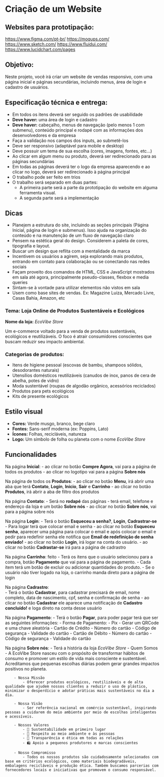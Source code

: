 # Criação de um Website

## Websites para prototipação:

https://www.figma.com/pt-br/
https://moqups.com/
https://www.sketch.com/
https://www.fluidui.com/
https://www.lucidchart.com/pages

## Objetivo:

Neste projeto, você irá criar um website de vendas responsivo, com uma página inicial e páginas secundárias, incluindo menus, área de login e cadastro de usuários.

## Especificação técnica e entrega:

- Em todos os itens deverá ser seguido os padrões de usabilidade
- **Deve haver:** uma área de login e cadastro
- **Deve haver:** cabeçalho, menus de navegação (pelo menos 1 com submenu), conteúdo principal e rodapé com as informações dos desenvolvedores e da empresa
- Faça a validação nos campos dos inputs, ao submetê-los
- Deve ser responsivo (adaptável para mobile e desktop)
- Deve possuir um tema de sua escolha (cores, imagens, fontes, etc...)
- Ao clicar em algum menu ou produto, deverá ser redirecionado para as páginas secundárias
- Em todas as páginas deverá ter o logo da empresa aparecendo e ao clicar no logo, deverá ser redirecionado à página principal
- O trabalho pode ser feito em trios
- O trabalho será separado em duas partes:
   - A primeira parte será a parte da prototipação do website em alguma ferramenta 
    visual.
   - A segunda parte será a implementação

## Dicas

- Planejem a estrutura do site, incluindo as seções principais (Página Inicial, página de login e submenus). Isso ajuda na organização do conteúdo e na manutenção de um fluxo de navegação claro
- Pensem na estética geral do design. Considerem a paleta de cores, tipografia e layout. 
- Buscar um design que reflita com a mentalidade da marca
- Incentivem os usuários a agirem, seja explorando mais produtos, entrando em contato para colaboração ou se conectando nas redes sociais
- Façam proveito dos comandos de HTML, CSS e JavaScript mostrados em sala até agora, principalmente pseudo-classes, flexbox e media queries
- Sintam-se à vontade para utilizar elementos não vistos em sala
- Usem como base sites de vendas. Ex: Magazine Luiza, Mercado Livre, Casas Bahia, Amazon, etc

### Tema: Loja Online de Produtos Sustentáveis e Ecológicos

**Nome da loja:** *EcoVibe Store*

Um e-commerce voltado para a venda de produtos sustentáveis, ecológicos e reutilizáveis. O foco é atrair consumidores conscientes que buscam reduzir seu impacto ambiental.

### Categorias de produtos:
- Itens de higiene pessoal (escovas de bambu, shampoos sólidos, desodorantes naturais)
- Utensílios domésticos reutilizáveis (canudos de inox, panos de cera de abelha, potes de vidro)
- Moda sustentável (roupas de algodão orgânico, acessórios reciclados)
- Produtos para pets ecológicos
- Kits de presente ecológicos

## Estilo visual

- **Cores:** Verde musgo, branco, bege claro
- **Fontes:** Sans-serif moderna (ex: Poppins, Lato)
- **Ícones:** Folhas, recicláveis, natureza
- **Logo:** Um símbolo de folha ou planeta com o nome *EcoVibe Store*

## Funcionalidades

Na página **Inicial**: 
    - ao clicar no botão **Compre Agora**, vai para a página de todos os produtos 
    - ao clicar no logotipo vai para a página **Sobre nós**

Na página de todos os **Produtos**: 
    - ao clicar no botão **Menu**, irá abrir uma aba que terá **Contato**, **Login**, **Inicio**, **Sair** e **Carrinho**
    - ao clicar no botão **Produtos**, irá abrir a aba de filtro dos produtos

Na página **Contato**: 
    - Será no **rodapé** das páginas
    - terá email, telefone e endereço da loja e um botão **Sobre nós** 
    - ao clicar no botão **Sobre nós**, vai para a página sobre nós

Na página **Login**: 
    - Terá o botão **Esqueceu a senha?**, **Login**, **Cadrastrar-se**
    - Para logar terá que colocar email e senha
    - ao clicar no botão **Esqueceu senha**, aparecer uma página para colocar o email e após colocar o email e pedir para redefinir senha ele notifica que **Email de redefinição de senha enviado!**
    - ao clicar no botão **Login**, irá logar na conta do usuário.
    - ao clicar no botão **Cadrastar-se** irá para a página de cadrastro

Na página **Carrinho**: feito
    - Terá os itens que o usuário selecionou para a compra, botão **Pagamento** que vai para a página de pagamento.
    - Cada item terá um botão de excluir ou adicionar quantidades do produto.
    - Se o usuário não tiver logado na loja, o carrinho manda direto para a página de login

Na página **Cadrastro**:  
    - Terá o botão **Cadastrar**, para cadastrar precisará de email, nome completo, data de nascimento, cpf, senha e confirmação de senha
    - ao clicar no botão **Cadastrar** ele aparece uma notificação de **Cadastro concluído!** e loga direto na conta desse usuário

Na página **Pagamento**: 
    - Terá o botão **Pagar**, para poder pagar terá que ser as seguintes informações:
        - Forma de Pagamento:
            - Pix
                - Gerar um QRCode e uma chave aleatória
            - Cartão de Crédito
                - Número do cartão
                - Código de segurança
                - Validade do cartão
            - Cartão de Débito
                    - Número do cartão
                    - Código de segurança
                    - Validade do cartão

Na página **Sobre nós**: 
    - Terá a história da loja *EcoVibe Store*
        - Quem Somos
            - A EcoVibe Store nasceu com o propósito de transformar hábitos de consumo e promover um estilo de vida mais consciente e sustentável. Acreditamos que pequenas escolhas diárias podem gerar grandes impactos positivos no planeta.

        - Nossa Missão
            - Oferecer produtos ecológicos, reutilizáveis e de alta qualidade que ajudem nossos clientes a reduzir o uso de plástico, minimizar o desperdício e adotar práticas mais sustentáveis no dia a dia.

        - Nossa Visão
            - Ser referência nacional em comércio sustentável, inspirando pessoas a cuidarem do meio ambiente por meio de escolhas inteligentes e acessíveis.

        - Nossos Valores
            - 🌿 Sustentabilidade em primeiro lugar
            - 💚 Respeito ao meio ambiente e às pessoas
            - 🤝 Transparência e ética em todas as relações
            - 🛍️ Apoio a pequenos produtores e marcas conscientes

        - Nosso Compromisso
            - Todos os nossos produtos são cuidadosamente selecionados com base em critérios ecológicos, como materiais biodegradáveis, embalagens recicláveis e produção ética. Também buscamos parcerias com fornecedores locais e iniciativas que promovem o consumo responsável.

